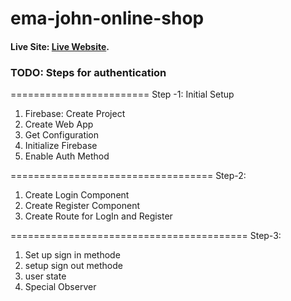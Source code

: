 # ema-john-online-shop

#### Live Site: [Live Website](https://ema-john-shop-online.netlify.app/).


 ### TODO: Steps for authentication

========================
Step -1: Initial Setup
1. Firebase: Create Project
2. Create Web App
3. Get Configuration
4. Initialize Firebase
5. Enable Auth Method

===================================
Step-2:
1. Create Login Component
2. Create Register Component
3. Create Route for LogIn and Register

=========================================
Step-3:
1. Set up sign in methode
2. setup sign out methode
3. user state
4. Special Observer